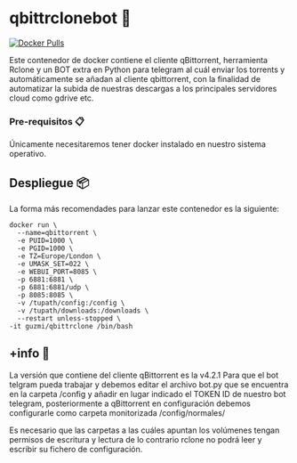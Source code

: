# qbittrclonebot 🚀

[![Docker Pulls](https://img.shields.io/docker/pulls/rclone/rclone)](https://hub.docker.com/r/guzmi/qbittrclonebot)

Este contenedor de docker contiene el cliente qBittorrent, herramienta Rclone y un BOT extra en Python para telegram al cuál enviar los torrents y automáticamente se añadan al cliente qbittorrent, con la finalidad de automatizar la subida de nuestras descargas a los principales servidores cloud como gdrive etc.

### Pre-requisitos 📋
Únicamente necesitaremos tener docker instalado en nuestro sistema operativo.

## Despliegue 📦
La forma más recomendades para lanzar este contenedor es la siguiente:

```
docker run \
  --name=qbittorrent \
  -e PUID=1000 \
  -e PGID=1000 \
  -e TZ=Europe/London \
  -e UMASK_SET=022 \
  -e WEBUI_PORT=8085 \
  -p 6881:6881 \
  -p 6881:6881/udp \
  -p 8085:8085 \
  -v /tupath/config:/config \
  -v /tupath/downloads:/downloads \
  --restart unless-stopped \
-it guzmi/qbittrclone /bin/bash
```
## +info 📖
La versión que contiene del cliente qBittorrent es la v4.2.1
Para que el bot telgram pueda trabajar y debemos editar el archivo bot.py que se encuentra en la carpeta /config y añadir en lugar indicado el TOKEN ID de nuestro bot telegram, posteriormente a qBittorrent en configuración debemos configurarle como carpeta monitorizada /config/normales/

Es necesario que las carpetas a las cuáles apuntan los volúmenes tengan permisos de escritura y lectura de lo contrario rclone no podrá leer y escribir su fichero de configuración.

